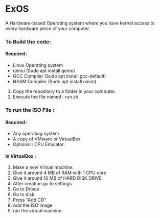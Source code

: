 # ExOS
A Hardware-based Operating system where you have kernel access to every hardware piece of your computer.  
### To Build the code:  
  
  #### Required : 
  - Linux Operating system
  - qemu (Sudo apt install qemu)
  - GCC Compiler (Sudo apt install gcc-default)
  - NASM Compiler (Sudo apt install nasm)
1. Copy the repository to a folder in your computer.
2. Execute the file named : run.sh  
  
  
### To run the ISO File :  
  
  #### Required : 
  - Any operating system  
  - A copy of VMware or VirtualBox  
  - Optional : CPU Emulator.  
  
  #### In VirtualBox :
1. Make a new Virtual machine.
2. Give it around 4 MB of RAM with 1 CPU core
3. Give it around 16 MB of HARD DISK DRIVE
4. After creation go to settings
5. Go to Drives
6. Go to disk
7. Press "Add CD"
8. Add the ISO image
9. run the virtual machine.

